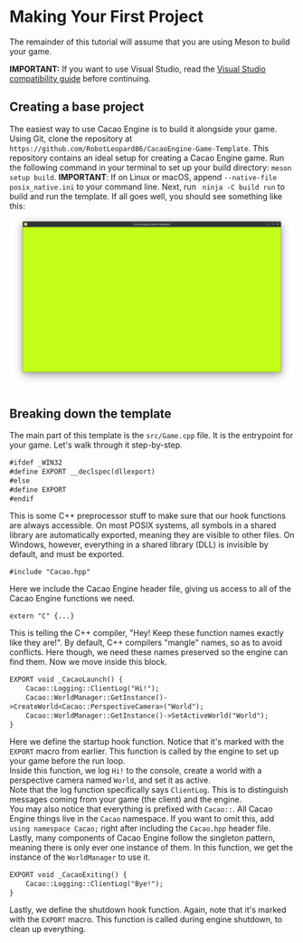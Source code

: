 # Making Your First Project

The remainder of this tutorial will assume that you are using Meson to build your game.

**IMPORTANT:** If you want to use Visual Studio, read the [Visual Studio compatibility guide](../vs) before continuing.

## Creating a base project
The easiest way to use Cacao Engine is to build it alongside your game. Using Git, clone the repository at `https://github.com/RobotLeopard86/CacaoEngine-Game-Template`. This repository contains an ideal setup for creating a Cacao Engine game. Run the following command in your terminal to set up your build directory: `meson setup build`. **IMPORTANT**: If on Linux or macOS, append `--native-file posix_native.ini` to your command line. Next, run ` ninja -C build run` to build and run the template. If all goes well, you should see something like this:  
![Template](../../assets/quickstart-template.png)

## Breaking down the template
The main part of this template is the `src/Game.cpp` file. It is the entrypoint for your game. Let's walk through it step-by-step.  
```
#ifdef _WIN32
#define EXPORT __declspec(dllexport)
#else
#define EXPORT
#endif
```  
This is some C++ preprocessor stuff to make sure that our hook functions are always accessible. On most POSIX systems, all symbols in a shared library are automatically exported, meaning they are visible to other files. On Windows, however, everything in a shared library (DLL) is invisible by default, and must be exported.  

```
#include "Cacao.hpp"
```  
Here we include the Cacao Engine header file, giving us access to all of the Cacao Engine functions we need.  

```
extern "C" {...}
```  
This is telling the C++ compiler, "Hey! Keep these function names exactly like they are!". By default, C++ compilers "mangle" names, so as to avoid conflicts. Here though, we need these names preserved so the engine can find them. Now we move inside this block.  

```
EXPORT void _CacaoLaunch() {
	Cacao::Logging::ClientLog("Hi!");
	Cacao::WorldManager::GetInstance()->CreateWorld<Cacao::PerspectiveCamera>("World");
	Cacao::WorldManager::GetInstance()->SetActiveWorld("World");
}
```
Here we define the startup hook function. Notice that it's marked with the `EXPORT` macro from earlier. This function is called by the engine to set up your game before the run loop.  
Inside this function, we log `Hi!` to the console, create a world with a perspective camera named `World`, and set it as active.  
Note that the log function specifically says `ClientLog`. This is to distinguish messages coming from your game (the client) and the engine.  
You may also notice that everything is prefixed with `Cacao::`. All Cacao Engine things live in the `Cacao` namespace. If you want to omit this, add `using namespace Cacao;` right after including the `Cacao.hpp` header file.  
Lastly, many components of Cacao Engine follow the singleton pattern, meaning there is only ever one instance of them. In this function, we get the instance of the `WorldManager` to use it.  

```
EXPORT void _CacaoExiting() {
	Cacao::Logging::ClientLog("Bye!");
}
```  
Lastly, we define the shutdown hook function. Again, note that it's marked with the `EXPORT` macro. This function is called during engine shutdown, to clean up everything.
